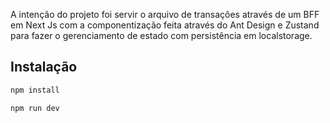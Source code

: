 A intenção do projeto foi servir o arquivo de transações através de um BFF em Next Js com a componentização feita através do Ant Design e Zustand para fazer o gerenciamento de estado com persistência em localstorage.

## Instalação

```bash
npm install
```

```bash
npm run dev
```
